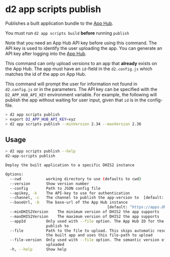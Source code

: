 # d2 app scripts publish

Publishes a built application bundle to the [App Hub](https://apps.dhis2.org/).

You must run `d2 app scripts build` **before** running `publish`

Note that you need an App Hub API key before using this command. The API key is used to identify the user uploading the app. You can generate an API key after logging into the [App Hub](https://apps.dhis2.org/).

This command can only upload _versions_ to an app that **already** exists on the App Hub. The app must have an `id`-field in the `d2.config.js` which matches the id of the app on App Hub.

This command will prompt the user for information not found in `d2.config.js` or in the parameters. The API key can be specified with the `D2_APP_HUB_API_KEY` environment variable. For example, the following will publish the app without waiting for user input, given that `id` is in the config-file.

```sh
> d2 app scripts publish
> export D2_APP_HUB_API_KEY=xyz
> d2 app scripts publish --minVersion 2.34 --maxVersion 2.36
```

## Usage

```sh
> d2 app scripts publish --help
d2-app-scripts publish

Deploy the built application to a specific DHIS2 instance

Options:
  --cwd           working directory to use (defaults to cwd)
  --version       Show version number                                  [boolean]
  --config        Path to JSON config file
  --apikey, -k    The API-key to use for authentication                 [string]
  --channel, -c   The channel to publish the app-version to  [default: "stable"]
  --baseUrl, -b   The base-url of the App Hub instance
                                             [default: "https://apps.dhis2.org"]
  --minDHIS2Version    The minimum version of DHIS2 the app supports    [string]
  --maxDHIS2Version    The maximum version of DHIS2 the app supports    [string]
  --appId         Only used with --file option. The App Hub ID for the App to
                  publish to                                            [string]
  --file          Path to the file to upload. This skips automatic resolution of
                  the built app and uses this file-path to upload
  --file-version  Only used with --file option. The semantic version of the app
                  uploaded                                              [string]
  -h, --help      Show help                                            [boolean]
```
